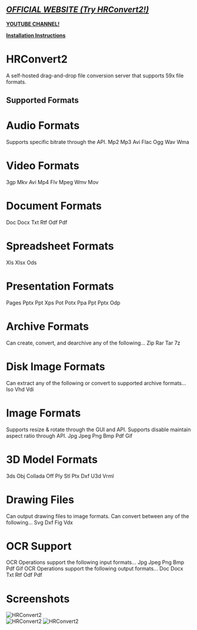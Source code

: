 *[OFFICIAL WEBSITE (Try HRConvert2!)](https://honestrepair.net)*
-----------------------------------------------
**[YOUTUBE CHANNEL!](https://www.youtube.com/playlist?list=PLVbKN4o8V_4OSXI0SGGBMxRvXTZJT3YM_)**

**[Installation Instructions](https://github.com/zelon88/HRConvert2/blob/master/How_To_Install_HRConvert2.txt)**

# HRConvert2
A self-hosted drag-and-drop file conversion server that supports 59x file formats.

## Supported Formats

# Audio Formats
Supports specific bitrate through the API.
Mp2
Mp3
Avi
Flac
Ogg
Wav
Wma

# Video Formats
3gp
Mkv
Avi
Mp4
Flv
Mpeg
Wmv
Mov

# Document Formats
Doc
Docx
Txt
Rtf
Odf
Pdf

# Spreadsheet Formats
Xls
Xlsx
Ods

# Presentation Formats
Pages
Pptx
Ppt
Xps
Pot
Potx
Ppa
Ppt
Pptx
Odp

# Archive Formats
Can create, convert, and dearchive any of the following...
Zip
Rar
Tar
7z

# Disk Image Formats
Can extract any of the following or convert to supported archive formats...
Iso
Vhd
Vdi

# Image Formats
Supports resize & rotate through the GUI and API.
Supports disable maintain aspect ratio through API.
Jpg
Jpeg
Png
Bmp
Pdf
Gif

# 3D Model Formats
3ds
Obj
Collada
Off
Ply
Stl
Ptx
Dxf
U3d
Vrml

# Drawing Files
Can output drawing files to image formats.
Can convert between any of the following...
Svg
Dxf
Fig
Vdx

# OCR Support
OCR Operations support the following input formats...
Jpg
Jpeg
Png
Bmp
Pdf
Gif
OCR Operations support the following output formats...
Doc
Docx
Txt
Rtf
Odf
Pdf

# Screenshots
![HRConvert2](https://github.com/zelon88/HRConvert2/blob/master/Screenshots/HRConvert2-1.png)	
![HRConvert2](https://github.com/zelon88/HRConvert2/blob/master/Screenshots/HRConvert2-2.png)
![HRConvert2](https://github.com/zelon88/HRConvert2/blob/master/Screenshots/HRConvert2-3.png)	
